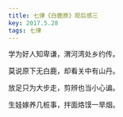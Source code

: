```yaml
---
title: 七律《白鹿原》观后感三
key: 2017.5.28
tags: 七律
---
```


学为好人知卑谦，渭河湾处乡约传。

莫说原下无白鹿，却看关中有山丹。

放足只为大步走，剪辨也当小心谝。

生娃嫁养几桩事，拌面烙馍一旱烟。

</br>

